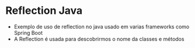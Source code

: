 # Reflection Java

- Exemplo de uso de reflection no java usado em varias frameworks como Spring Boot
- A Reflection é usada para descobrirmos o nome da classes e métodos
